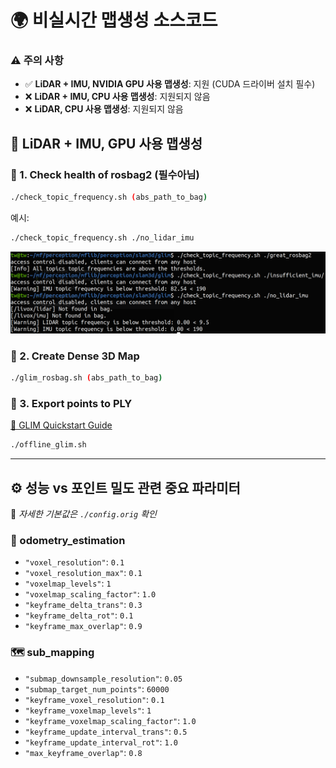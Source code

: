 # 🌍 비실시간 맵생성 소스코드
### ⚠️ 주의 사항

- ✅ **LiDAR + IMU, NVIDIA GPU 사용 맵생성**: 지원 (CUDA 드라이버 설치 필수)
- ❌ **LiDAR + IMU, CPU 사용 맵생성**: 지원되지 않음  
- ❌ **LiDAR, CPU 사용 맵생성**: 지원되지 않음  


## 🚀 LiDAR + IMU, GPU 사용 맵생성

### 🔹 1. Check health of rosbag2 (필수아님)
```bash
./check_topic_frequency.sh (abs_path_to_bag)
```
예시:
```bash
./check_topic_frequency.sh ./no_lidar_imu
```
<img src="res/check_frequency_result.png" alt="check_frequency_result" width="600"/>

### 🔹 2. Create Dense 3D Map
```bash
./glim_rosbag.sh (abs_path_to_bag)
```

### 🔹 3. Export points to PLY
[🔗 GLIM Quickstart Guide](https://koide3.github.io/glim/quickstart.html)
```bash
./offline_glim.sh
```



---

## ⚙️ 성능 vs 포인트 밀도 관련 중요 파라미터  
🔎 *자세한 기본값은 `./config.orig` 확인*

### 🧭 odometry_estimation
- `"voxel_resolution"`: `0.1`  
- `"voxel_resolution_max"`: `0.1`  
- `"voxelmap_levels"`: `1`  
- `"voxelmap_scaling_factor"`: `1.0`  
- `"keyframe_delta_trans"`: `0.3`  
- `"keyframe_delta_rot"`: `0.1`  
- `"keyframe_max_overlap"`: `0.9`

### 🗺️ sub_mapping
- `"submap_downsample_resolution"`: `0.05`  
- `"submap_target_num_points"`: `60000`  
- `"keyframe_voxel_resolution"`: `0.1`  
- `"keyframe_voxelmap_levels"`: `1`  
- `"keyframe_voxelmap_scaling_factor"`: `1.0`  
- `"keyframe_update_interval_trans"`: `0.5`  
- `"keyframe_update_interval_rot"`: `1.0`  
- `"max_keyframe_overlap"`: `0.8`
